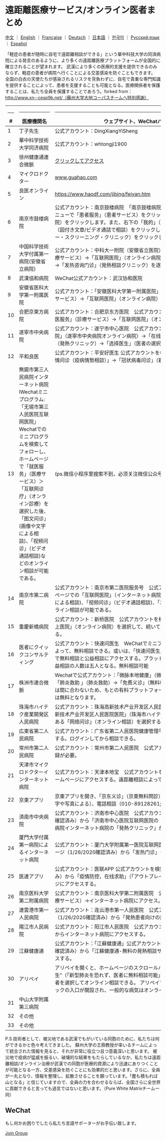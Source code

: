 # 遠距離医療サービス/オンライン医者まとめ

[中文](./README.md) ｜ [English](./README-en.md) ｜ [Française](./README-fr.md) ｜ [Deutsch](./README-de.md) ｜ [日本語](./README-jp.md) ｜ [한국어](./README-kr.md)  ｜ [Русский язык](./README-ru.md)  ｜ [Español](./README-es.md)  

「軽症の患者が随時に自宅で遠距離相談ができる」という華中科技大学の同済病院による発言のあるように、より多くの遠距離医療プラットフォームが全国的に確立されることが望まれます。 武漢により多くの医療的支援を提供できるのみならず、軽症の患者が病院へ行くことによる交差感染を防ぐこともできます。 全国の白衣の天使たちが感染されるリスクを背負わずに、自宅で貴重な専門知識を提供することによって、患者を支援することも可能となる。医療関係者を保護することは、私たち全員を保護することであろう。forked from：http://www.xn--cesp9b.net/（蘇州大学大地コーパスチームへ特別感謝）

| <hr size=1 ALIGN=CENTER> # | <hr width = 100 size=1 ALIGN=CENTER> 医療機関名 </hr> | <hr width = 650 size=1 ALIGN=CENTER> ウェブサイト、WeChatパブリックアカウント </hr> | <hr width = "500" size=1 ALIGN=CENTER>サービス内容（料金）</hr> | <hr width = 120 size=1 ALIGN=CENTER> 追加された日付 </hr>  |
|---|--------------|---------------------------|-------------------------------|-----------|
| 1 |丁子先生|公式アカウント：DingXiangYiSheng |新型肺炎への予防・湖北地域における無料問診| 2020/1/24 
| 2 |華中科学技術大学同济病院|公式アカウント：whtongji1900 |「フィーバー・クリニック」オンライン相談。軽症の患者が、自宅での即時相談が可能となる（人数制限なし）。|2020/1/24 |
| 3 |徐州健康通連合微脈 | [クリックしてアクセス](https://m.myweimai.com/hd/publish/index.f94879867f3ec5e6014bed4efec5328d.html?from=singlemessage&isappinstalled=0)|オンライン問診無料| 2020/1/26 |
| 4 | マイクロドクター| www.guahao.com |問診無料| 1/24/2020 |
| 5 | 良医オンライン| https://www.haodf.com/jibing/feiyan.htm |料金不明| 1/24/2020 |
| 6 |南京市鼓楼病院|公式アカウント：南京鼓楼病院　「南京鼓楼病院」を検索してフォローしてから、右下のメニューで「患者服务」（患者サービス）をクリックし、「互联网医院」（インターネット病院）をクリックします。また、右下の「我的」（私の）をクリックし、「图文/视频咨询」（図付き文章/ビデオ通話で相談）をクリックした後、左下の「发热筛查门诊」（フィーバー・スクリーニング・クリニック）をクリックします。 |オンライン・フィーバー・スクリーニング・クリニック| 1/25/2020 |
| 7 |中国科学技術大学付属第一病院(安徽省立病院)|公式アカウント：中科大一附院（安徽省立医院）を検索して、左下にある「就医服务」（診療サービス）→「互联网医院」（オンライン病院）→「在线挂号栏」（オンライン申し込み）→「发热咨询门诊」（発熱相談クリニック）を逐一にクリックする。|発熱問診無料。ビデオ通話、或は問診の方式で相談。オンラインで検診結果を確認できる。 | 2020/1/25 |
| 8 |武漢協和病院 | WeChat公式アカウント：武汉协和医院|無料発熱相談可能| 2020/1/25 |
| 9 |安徽省医科大学第一附属医院|公式アカウント：「安徽医科大学第一附属医院」を検索して左下にある「就医服务」（診療サービス）→「互联网医院」（オンライン病院）を逐一クリックする。　|無料問診・相談可| 2020/1/25 |
| 10 |合肥京東方病院|公式アカウント：合肥京东方医院　公式アカウントを検索し、メニューの左下にある「就医服务」（診療サービス）→「互联网医院」（オンライン病院）を逐一クリックする。　|無料問診・相談可能| 1/25/2020 |
| 11 |遂寧市中央病院 |公式アカウント：遂宁市中心医院　公式アカウントを検索し、「遂宁市中心医院互联网医院」（遂寧市中央病院オンライン病院）→「在线问诊」（オンライン相談）→「发热门诊」（発熱クリニック）→「选择医生」（医者の選択）→图文门诊（画像や文字による相談） |インターネット病院発熱クリニック|1/25/2020 |
| 12 |平和良医|公式アカウント：平安好医生 公式アカウントを検索し、ホームページの中心部にある「疫情问诊（疫病情勢相談）」→「冠状病毒问诊」（新型コロナウイルスに関する相談） |新型コロナウイルスに関する相談| 1/25/2020 |
| 13 |無錫市第三人民病院インターネット病院lWechatミニプログラム:「无锡市第三人民医院互联网医院」Wechatでのミニプログラムを検索してフォローし、ホームページで「就医服务」（医療サービス）＞「互联网诊疗」（オンライン診療）を選択した後、「图文问诊」(画像や文字による相談)、「视频问诊」（ビデオ通話相談)などのオンライン相談が可能である。| (ps.微信小程序里搜索不到，必须关注微信公众号才找到的该程序）| | 2020/1/25
| 14 | 南京市第二病院|公式アカウント：南京市第二医院服务号　公式アカウントを検索してフォローし、ホームページでの「互联网医院」（インターネット病院）を選択した後、「图文问诊」(画像や文字による相談)、「视频问诊」（ビデオ通話相談)、「发热门诊」（発熱クリニック）などのオンライン相談が可能である。| |2020/1/25|
|15 |重慶新橋病院|公式アカウント：新桥医院　公式アカウントを検索してフォローし、メニューにある「掌上医院」（オンライン病院）を選択して、続いて「在线问诊」（オンライン相談）を選択する。 |オンライン相談| 1/25/2020 | （ps：需要添加就诊人，填写身份证号信息等，操作较为麻烦）
| 16 |医者にクイックコンサルティング|公式アカウント：快速问医生　WeChatでミニプログラム「快速问医生」検索することによって、無料相談できる。或いは、「快速问医生」アプリをダウンロードし、ホームページで無料相談と公益相談にアクセスする。プラットフォームでは一人の医者につき、毎日公益相談の人数は五人となる。無料相談可能|無料および有料ともある。| 1/25/2020 |（ps需要填写手机号）
| 17 |株洲市連合微脈| Wechatで公式アカウント：「微脉本地健康」（微脈地元健康）を検索してフォローする。「肺炎救助 」（肺炎救助）→「免费义诊」（無料相談）。新しいプラットフォームを作るには間に合わないため、もとの有料プラットフォームが使用されていますが、最終的な決済は無料となります。 |オンライン無料相談| 1/25/2020 |（ps需要填写手机号；搜索不到株洲联合微脉，只能搜索到“微脉本地健康”公众号）
| 18 |珠海市ハイテク産業開発区人民病院|公式アカウント：珠海高新技术产业开发区人民医院　WeChatでミニプログラム「珠海高新技术产业开发区人民医院医院」（珠海市ハイテク産業開発区人民病院）を検索し、右側にある「网络问诊」（オンライン相談）を選択する。 |オンライン相談| 1/25/2020 |（ps需要手机号注册登录）
| 19 |広東省第二人民病院|公式アカウント：广东省第二人民医院健康管理平台　公式アカウントを検索してフォローする。ログインしてから相談できる。|オンライン相談| 1/25/2020 |
| 20 |常州市第二人民病院|公式アカウント：常州市第二人民医院　公式アカウントを検索してフォローする。新規登録が必要。 |オンライン発熱クリニック| 1/25/2020 |
| 21 | 天津市マイクロドクターインターネット病院 |公式アカウント：天津本地宝　公式アカウントを検索し、天津市インターネット病院のホームページにアクセスする。遠距離相談によって、交差感染のリスクを回避できる。|遠距離クリニック| 1/26/2020 |
| 22 | 京東アプリ|京東アプリを開き、「京东义诊」（京東無料問診）を検索してアクセスする。緊急相談（文字や写真による）、電話相談（010-89128261; 010-89128263　 8：00-20：00毎日）|緊急相談と電話相談| 2020/1/26 |
| 23 |済南市中央病院|公式アカウント：济南市中心医院　公式アカウントを検索し、ホームページ（1/26/2020確認済み）から「济南市中心医院互联网医院の「发热咨询门诊」正式上线」（「済南市中央病院インターネット病院の「発熱クリニック」が正式的に作動」）ページにアクセスする。 |オンライン相談| 2020/1/26 |
| 24 | 厦門大学付属第一病院によるインターネット病院|公式アカウント：厦门大学附属第一医院互联网医院　公式アカウントを検索し、ホームページ（1/26/2020確認済み）から「发热门诊」（発熱クリニック）にアクセスする。 |オンライン相談| 1/26/2020 |
| 25 |医連アプリ |公式アカウント：医联APP 公式アカウントを検索し、ホームページ（1/26/2020確認済み）から「疫情防控，在线求助」（「アウトブレイク防止と制御、オンラインヘルプ」）ページにアクセスする。  | 7 * 24時間相談可能|2020/1/26|
| 26 |南京医科大学第二附属病院|公式アカウント：南京医科大学第二附属医院　公式アカウントを検索し、「就医服务」（医療サービス）→インターネット病院にアクセス。|インターネット病院| 2020/1/26|
| 27 |連雲港市第一人民病院|公式アカウント：连云港市第一人民医院　公式アカウントを検索し、ホームページ（1/26/2020確認済み）から「発熱患者向けの無料オンライン相談」にアクセス。|発熱患者向けの無料オンライン相談|2020/1/26|
| 28 |陽江市人民病院|公式アカウント：阳江市人民医院　公式アカウントを検索、メニューにある医療サービスからインターネット病院にアクセスする。|インターネット病院|2020/1/26|
| 29 |江蘇健康通|公式アカウント：「江蘇健康通」公式アカウントを検索して、ホームページ（1/26/2020確認済み）から「江蘇健康通-無料の発熱相談サービスを提供する統合ポータル」にアクセスする。  |無料発熱クリニック|2020/1/26|
| 30 | アリペイ | アリペイを開くと、ホームページのスクロールバーに“新型肺炎莫恐慌 足不出户免费问医生”（「新型肺炎を恐れず、医者に無料相談可能」）が表示されています。クリックすると医者を選択してオンライン相談できる。 アリペイでは武漢市民に向けて、無料の問診クリニックの入口が開設され、一般的な病気はオンラインで診療できる。|2020/1/26|
| 31 |中山大学附属第三病院| 　　　　　　|無料相談 |2020/1/26|
| 32 |その他|                         |                               |           |
| 33 |その他|                         |                               |           |

P.S.技術者として、被災地である武漢でもがいている同胞のために、私たちは何ができるかと色々考えてきました。 蘇州大学の王鼎教授が率いるチームによって統合された情報を見ると、それが非常に役立つ且つ意義深いと思います。 被災地で疫病が猛威を振るい、破壊的な結果をもたらしているなか、私たちは遠距離相談/オンライン治療が武漢での同胞が医療的資源により迅速にありつくことが可能となる一方、交差感染を防ぐことにも効果的だと思います。さらに、全員が一丸となり、情報を整理し、拡散させることを願っています。「塵も積もれば山となる」と信じていますので、全員の力を合わせるならば、全国さらに全世界に貢献できると言っても過言ではないと思います。（Pure White Matrixチーム一同）


## WeChat

もし何かお困りでしたら私たち言語サポーターがお手伝い致します。

[Join Group](https://i.loli.net/2020/01/28/tQW69RAekg8HJIC.png)
